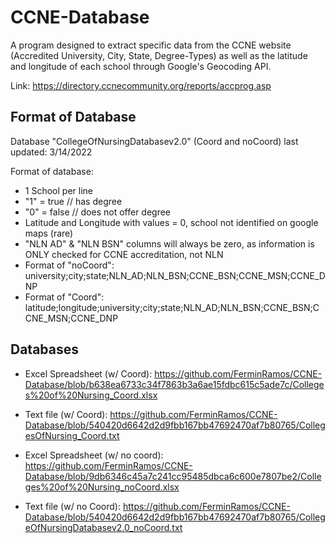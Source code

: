 # CCNE-Database
A program designed to extract specific data from the CCNE website (Accredited University, City, State, Degree-Types) as well as the latitude and longitude of each school through Google's Geocoding API.

Link: https://directory.ccnecommunity.org/reports/accprog.asp

## Format of Database
Database "CollegeOfNursingDatabasev2.0" (Coord and noCoord) last updated: 3/14/2022

Format of database:
* 1 School per line
* "1" = true // has degree
* "0" = false // does not offer degree
* Latitude and Longitude with values = 0, school not identified on google maps (rare)
* "NLN AD" & "NLN BSN" columns will always be zero, as information is ONLY checked for CCNE accreditation, not NLN
* Format of "noCoord": university;city;state;NLN_AD;NLN_BSN;CCNE_BSN;CCNE_MSN;CCNE_DNP
* Format of "Coord": latitude;longitude;university;city;state;NLN_AD;NLN_BSN;CCNE_BSN;CCNE_MSN;CCNE_DNP

## Databases
* Excel Spreadsheet (w/ Coord): https://github.com/FerminRamos/CCNE-Database/blob/b638ea6733c34f7863b3a6ae15fdbc615c5ade7c/Colleges%20of%20Nursing_Coord.xlsx
* Text file (w/ Coord): https://github.com/FerminRamos/CCNE-Database/blob/540420d6642d2d9fbb167bb47692470af7b80765/CollegesOfNursing_Coord.txt

* Excel Spreadsheet (w/ no coord): https://github.com/FerminRamos/CCNE-Database/blob/9db6346c45a7c241cc95485dbca6c600e7807be2/Colleges%20of%20Nursing_noCoord.xlsx
* Text file (w/ no Coord): https://github.com/FerminRamos/CCNE-Database/blob/540420d6642d2d9fbb167bb47692470af7b80765/CollegeOfNursingDatabasev2.0_noCoord.txt

